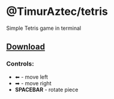 # @TimurAztec/tetris
Simple Tetris game in terminal

## [Download](https://github.com/TimurAztec/tetris/releases)

### Controls: 
  * ⬅ - move left
  * ➡ - move right
  * **SPACEBAR** - rotate piece
